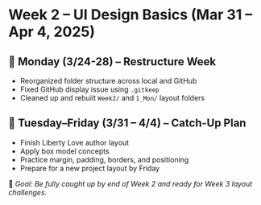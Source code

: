 # Week 2 – UI Design Basics (Mar 31 – Apr 4, 2025)

## 🔄 Monday (3/24-28) – Restructure Week
- Reorganized folder structure across local and GitHub
- Fixed GitHub display issue using `.gitkeep`
- Cleaned up and rebuilt `Week2/` and `1_Mon/` layout folders

## 🔧 Tuesday–Friday (3/31 – 4/4) – Catch-Up Plan
- Finish Liberty Love author layout
- Apply box model concepts
- Practice margin, padding, borders, and positioning
- Prepare for a new project layout by Friday

📌 *Goal: Be fully caught up by end of Week 2 and ready for Week 3 layout challenges.*
